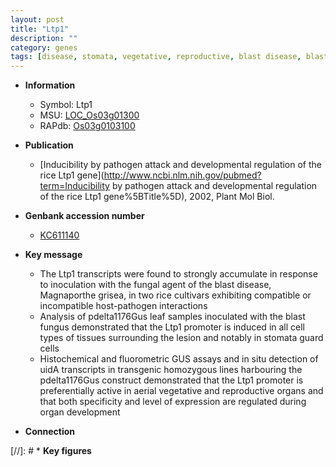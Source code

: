 ```yaml
---
layout: post
title: "Ltp1"
description: ""
category: genes
tags: [disease, stomata, vegetative, reproductive, blast disease, blast, leaf]
---
```


* **Information**  
    + Symbol: Ltp1  
    + MSU: [LOC_Os03g01300](http://rice.plantbiology.msu.edu/cgi-bin/ORF_infopage.cgi?orf=LOC_Os03g01300)  
    + RAPdb: [Os03g0103100](http://rapdb.dna.affrc.go.jp/viewer/gbrowse_details/irgsp1?name=Os03g0103100)  

* **Publication**  
    + [Inducibility by pathogen attack and developmental regulation of the rice Ltp1 gene](http://www.ncbi.nlm.nih.gov/pubmed?term=Inducibility by pathogen attack and developmental regulation of the rice Ltp1 gene%5BTitle%5D), 2002, Plant Mol Biol.

* **Genbank accession number**  
    + [KC611140](http://www.ncbi.nlm.nih.gov/nuccore/KC611140)

* **Key message**  
    + The Ltp1 transcripts were found to strongly accumulate in response to inoculation with the fungal agent of the blast disease, Magnaporthe grisea, in two rice cultivars exhibiting compatible or incompatible host-pathogen interactions
    + Analysis of pdelta1176Gus leaf samples inoculated with the blast fungus demonstrated that the Ltp1 promoter is induced in all cell types of tissues surrounding the lesion and notably in stomata guard cells
    + Histochemical and fluorometric GUS assays and in situ detection of uidA transcripts in transgenic homozygous lines harbouring the pdelta1176Gus construct demonstrated that the Ltp1 promoter is preferentially active in aerial vegetative and reproductive organs and that both specificity and level of expression are regulated during organ development

* **Connection**  

[//]: # * **Key figures**  


